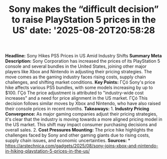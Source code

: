 ﻿---
title: "Sony makes the “difficult decision” to raise PlayStation 5 prices in the US'
date: '2025-08-20T20:58:28"
category: "Markets"
summary: ""
slug: "sony makes the difficult decision to raise playstation 5 pri"
source_urls:
  - "https://arstechnica.com/gadgets/2025/08/sony-joins-xbox-and-nintendo-in-hiking-playstation-5-prices-in-the-us/"
seo:
  title: "Sony makes the “difficult decision” to raise PlayStation 5 prices in the US | Hash n Hedge'
  description: '"
  keywords: ["news", "markets", "brief"]
---
**Headline:** Sony Hikes PS5 Prices in US Amid Industry Shifts  **Summary Meta Description:** Sony Corporation has increased the prices of its PlayStation 5 console and several bundles in the United States, joining other major players like Xbox and Nintendo in adjusting their pricing strategies. The move comes as the gaming industry faces rising costs, supply chain challenges, and shifting market conditions.  **Key Points:**  ΓÇó Sony's price hike affects various PS5 bundles, with some models increasing by up to $100. ΓÇó The price adjustment is attributed to "industry-wide cost increases" and a need for price alignment in the US market. ΓÇó This decision follows similar moves by Xbox and Nintendo, who have also raised their console prices in recent months.  **Takeaways:**  1. **Industry Pricing Convergence:** As major gaming companies adjust their pricing strategies, it's clear that the industry is moving towards a more aligned pricing model in the US market. This shift may impact consumer purchasing decisions and overall sales. 2. **Cost Pressures Mounting:** The price hike highlights the challenges faced by Sony and other gaming giants due to rising costs, supply chain issues, and economic uncertainties.  **Sources:**  * https://arstechnica.com/gadgets/2025/08/sony-joins-xbox-and-nintendo-in-hiking-playstation-5-prices-in-the-us/ 
